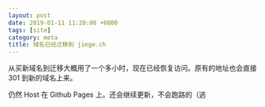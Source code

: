```yaml
---
layout: post
date: 2019-01-11 11:20:00 +0800
tags: [site]
category: meta
title: 域名已经迁移到 jiege.ch
---
```


从买新域名到迁移大概用了一个多小时，现在已经恢复访问。原有的地址也会直接 301 到新的域名上来。

仍然 Host 在 Github Pages 上。还会继续更新，不会跑路的（逃